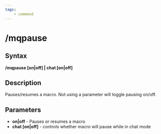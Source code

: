 ```yaml
---
tags:
    - command
---
```

# /mqpause

## Syntax

**/mqpause [on|off] | chat [on|off]**

## Description

Pauses/resumes a macro. Not using a parameter will toggle pausing on/off.

## Parameters

- **on|off** - Pauses or resumes a macro
- **chat [on|off]** - controls whether macro will pause while in chat mode
